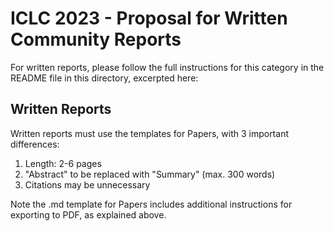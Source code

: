 # ICLC 2023 - Proposal for Written Community Reports

For written reports, please follow the full instructions for this category in the README file in this directory, excerpted here: 

## Written Reports
Written reports must use the templates for Papers, with 3 important differences:

1. Length: 2-6 pages
2. "Abstract" to be replaced with "Summary" (max. 300 words)
3. Citations may be unnecessary

Note the .md template for Papers includes additional instructions for exporting to PDF, as explained above.
